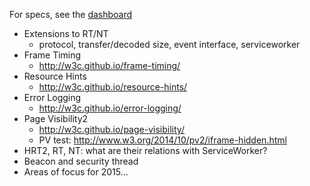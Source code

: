 For specs, see the [dashboard](http://www.w3.org/wiki/Web_Performance/Publications)

* Extensions to RT/NT
  * protocol, transfer/decoded size, event interface, serviceworker
* Frame Timing
  * http://w3c.github.io/frame-timing/
* Resource Hints
  * http://w3c.github.io/resource-hints/
* Error Logging
  * http://w3c.github.io/error-logging/
* Page Visibility2
  * http://w3c.github.io/page-visibility/
  * PV test: http://www.w3.org/2014/10/pv2/iframe-hidden.html
* HRT2, RT, NT: what are their relations with ServiceWorker?
* Beacon and security thread
* Areas of focus for 2015...
  
